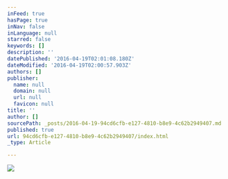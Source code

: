 ```yaml
---
inFeed: true
hasPage: true
inNav: false
inLanguage: null
starred: false
keywords: []
description: ''
datePublished: '2016-04-19T02:01:08.180Z'
dateModified: '2016-04-19T02:00:57.903Z'
authors: []
publisher:
  name: null
  domain: null
  url: null
  favicon: null
title: ''
author: []
sourcePath: _posts/2016-04-19-94cd6cfb-e127-4810-b8e9-4c62b2949407.md
published: true
url: 94cd6cfb-e127-4810-b8e9-4c62b2949407/index.html
_type: Article

---
```

![](https://the-grid-user-content.s3-us-west-2.amazonaws.com/8f80e956-0d56-43ee-936b-4a952f9e3b15.jpg)